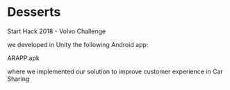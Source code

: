 # Desserts
Start Hack 2018 - Volvo Challenge

we developed in Unity the following Android app:

ARAPP.apk

where we implemented our solution to improve customer experience in Car Sharing
